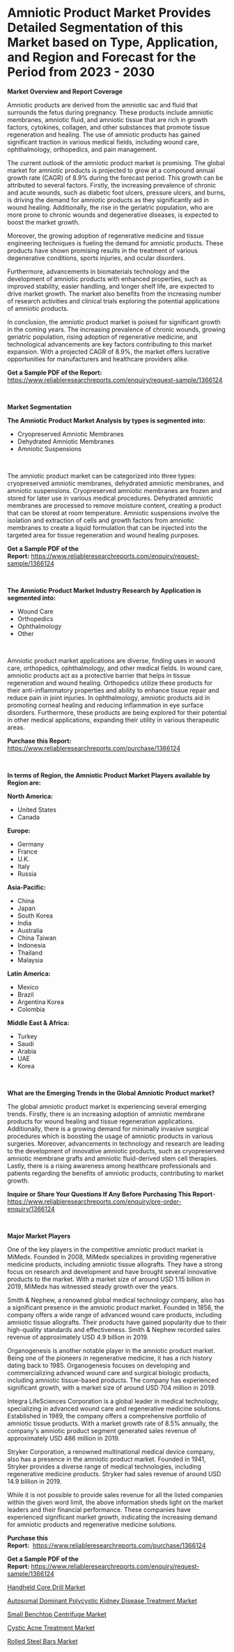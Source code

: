 <p><h1>Amniotic Product Market Provides Detailed Segmentation of this Market based on Type, Application, and Region and Forecast for the Period from 2023 - 2030</h1></p><p><strong>Market Overview and Report Coverage</strong></p>
<p><p>Amniotic products are derived from the amniotic sac and fluid that surrounds the fetus during pregnancy. These products include amniotic membranes, amniotic fluid, and amniotic tissue that are rich in growth factors, cytokines, collagen, and other substances that promote tissue regeneration and healing. The use of amniotic products has gained significant traction in various medical fields, including wound care, ophthalmology, orthopedics, and pain management.</p><p>The current outlook of the amniotic product market is promising. The global market for amniotic products is projected to grow at a compound annual growth rate (CAGR) of 8.9% during the forecast period. This growth can be attributed to several factors. Firstly, the increasing prevalence of chronic and acute wounds, such as diabetic foot ulcers, pressure ulcers, and burns, is driving the demand for amniotic products as they significantly aid in wound healing. Additionally, the rise in the geriatric population, who are more prone to chronic wounds and degenerative diseases, is expected to boost the market growth.</p><p>Moreover, the growing adoption of regenerative medicine and tissue engineering techniques is fueling the demand for amniotic products. These products have shown promising results in the treatment of various degenerative conditions, sports injuries, and ocular disorders.</p><p>Furthermore, advancements in biomaterials technology and the development of amniotic products with enhanced properties, such as improved stability, easier handling, and longer shelf life, are expected to drive market growth. The market also benefits from the increasing number of research activities and clinical trials exploring the potential applications of amniotic products.</p><p>In conclusion, the amniotic product market is poised for significant growth in the coming years. The increasing prevalence of chronic wounds, growing geriatric population, rising adoption of regenerative medicine, and technological advancements are key factors contributing to this market expansion. With a projected CAGR of 8.9%, the market offers lucrative opportunities for manufacturers and healthcare providers alike.</p></p>
<p><strong>Get a Sample PDF of the Report:</strong> <a href="https://www.reliableresearchreports.com/enquiry/request-sample/1366124">https://www.reliableresearchreports.com/enquiry/request-sample/1366124</a></p>
<p>&nbsp;</p>
<p><strong>Market Segmentation</strong></p>
<p><strong>The Amniotic Product Market Analysis by types is segmented into:</strong></p>
<p><ul><li>Cryopreserved Amniotic Membranes</li><li>Dehydrated Amniotic Membranes</li><li>Amniotic Suspensions</li></ul></p>
<p>&nbsp;</p>
<p><p>The amniotic product market can be categorized into three types: cryopreserved amniotic membranes, dehydrated amniotic membranes, and amniotic suspensions. Cryopreserved amniotic membranes are frozen and stored for later use in various medical procedures. Dehydrated amniotic membranes are processed to remove moisture content, creating a product that can be stored at room temperature. Amniotic suspensions involve the isolation and extraction of cells and growth factors from amniotic membranes to create a liquid formulation that can be injected into the targeted area for tissue regeneration and wound healing purposes.</p></p>
<p><strong>Get a Sample PDF of the Report:</strong>&nbsp;<a href="https://www.reliableresearchreports.com/enquiry/request-sample/1366124">https://www.reliableresearchreports.com/enquiry/request-sample/1366124</a></p>
<p>&nbsp;</p>
<p><strong>The Amniotic Product Market Industry Research by Application is segmented into:</strong></p>
<p><ul><li>Wound Care</li><li>Orthopedics</li><li>Ophthalmology</li><li>Other</li></ul></p>
<p>&nbsp;</p>
<p><p>Amniotic product market applications are diverse, finding uses in wound care, orthopedics, ophthalmology, and other medical fields. In wound care, amniotic products act as a protective barrier that helps in tissue regeneration and wound healing. Orthopedics utilize these products for their anti-inflammatory properties and ability to enhance tissue repair and reduce pain in joint injuries. In ophthalmology, amniotic products aid in promoting corneal healing and reducing inflammation in eye surface disorders. Furthermore, these products are being explored for their potential in other medical applications, expanding their utility in various therapeutic areas.</p></p>
<p><strong>Purchase this Report:</strong>&nbsp; <a href="https://www.reliableresearchreports.com/purchase/1366124">https://www.reliableresearchreports.com/purchase/1366124</a></p>
<p>&nbsp;</p>
<p><strong>In terms of Region, the Amniotic Product Market Players available by Region are:</strong></p>
<p>
    <p> <strong> North America: </strong>
        <ul>
            <li>United States</li>
            <li>Canada</li>
        </ul>
        </p> 
    <p> <strong> Europe: </strong>
        <ul>
            <li>Germany</li>
            <li>France</li>
            <li>U.K.</li>
            <li>Italy</li>
            <li>Russia</li>
        </ul>
        </p> 
    <p> <strong> Asia-Pacific: </strong>
        <ul>
            <li>China</li>
            <li>Japan</li>
            <li>South Korea</li>
            <li>India</li>
            <li>Australia</li>
            <li>China Taiwan</li>
            <li>Indonesia</li>
            <li>Thailand</li>
            <li>Malaysia</li>
        </ul>
        </p> 
    <p> <strong> Latin America: </strong>
        <ul>
            <li>Mexico</li>
            <li>Brazil</li>
            <li>Argentina Korea</li>
            <li>Colombia</li>
        </ul>
        </p> 
    <p> <strong> Middle East & Africa: </strong>
        <ul>
            <li>Turkey</li>
            <li>Saudi</li>
            <li>Arabia</li>
            <li>UAE</li>
            <li>Korea</li>
        </ul>
    </p>
    </p>
<p>&nbsp;</p>
<p><strong>What are the Emerging Trends in the Global Amniotic Product market?</strong></p>
<p><p>The global amniotic product market is experiencing several emerging trends. Firstly, there is an increasing adoption of amniotic membrane products for wound healing and tissue regeneration applications. Additionally, there is a growing demand for minimally invasive surgical procedures which is boosting the usage of amniotic products in various surgeries. Moreover, advancements in technology and research are leading to the development of innovative amniotic products, such as cryopreserved amniotic membrane grafts and amniotic fluid-derived stem cell therapies. Lastly, there is a rising awareness among healthcare professionals and patients regarding the benefits of amniotic products, contributing to market growth.</p></p>
<p><strong>Inquire or Share Your Questions If Any Before Purchasing This Report</strong>- <a href="https://www.reliableresearchreports.com/enquiry/pre-order-enquiry/1366124">https://www.reliableresearchreports.com/enquiry/pre-order-enquiry/1366124</a></p>
<p>&nbsp;</p>
<p><strong>Major Market Players</strong></p>
<p><p>One of the key players in the competitive amniotic product market is MiMedx. Founded in 2008, MiMedx specializes in providing regenerative medicine products, including amniotic tissue allografts. They have a strong focus on research and development and have brought several innovative products to the market. With a market size of around USD 1.15 billion in 2019, MiMedx has witnessed steady growth over the years.</p><p>Smith & Nephew, a renowned global medical technology company, also has a significant presence in the amniotic product market. Founded in 1856, the company offers a wide range of advanced wound care products, including amniotic tissue allografts. Their products have gained popularity due to their high-quality standards and effectiveness. Smith & Nephew recorded sales revenue of approximately USD 4.9 billion in 2019.</p><p>Organogenesis is another notable player in the amniotic product market. Being one of the pioneers in regenerative medicine, it has a rich history dating back to 1985. Organogenesis focuses on developing and commercializing advanced wound care and surgical biologic products, including amniotic tissue-based products. The company has experienced significant growth, with a market size of around USD 704 million in 2019.</p><p>Integra LifeSciences Corporation is a global leader in medical technology, specializing in advanced wound care and regenerative medicine solutions. Established in 1989, the company offers a comprehensive portfolio of amniotic tissue products. With a market growth rate of 8.5% annually, the company's amniotic product segment generated sales revenue of approximately USD 486 million in 2019.</p><p>Stryker Corporation, a renowned multinational medical device company, also has a presence in the amniotic product market. Founded in 1941, Stryker provides a diverse range of medical technologies, including regenerative medicine products. Stryker had sales revenue of around USD 14.9 billion in 2019.</p><p>While it is not possible to provide sales revenue for all the listed companies within the given word limit, the above information sheds light on the market leaders and their financial performance. These companies have experienced significant market growth, indicating the increasing demand for amniotic products and regenerative medicine solutions.</p></p>
<p><strong>Purchase this Report:</strong>&nbsp;&nbsp;<a href="https://www.reliableresearchreports.com/purchase/1366124">https://www.reliableresearchreports.com/purchase/1366124</a></p>
<p></p>
<p><strong>Get a Sample PDF of the Report:</strong>&nbsp;<a href="https://www.reliableresearchreports.com/enquiry/request-sample/1366124">https://www.reliableresearchreports.com/enquiry/request-sample/1366124</a></p>
<p><p><a href="https://www.linkedin.com/pulse/handheld-core-drill-market-insights-players-forecast-till-ybtce/">Handheld Core Drill Market</a></p><p><a href="https://medium.com/@elzaziemann1943/autosomal-dominant-polycystic-kidney-disease-treatment-market-size-cagr-trends-2024-2030-aae300226e2d">Autosomal Dominant Polycystic Kidney Disease Treatment Market</a></p><p><a href="https://www.linkedin.com/pulse/small-benchtop-centrifuge-market-challenges-opportunities-rulpe/">Small Benchtop Centrifuge Market</a></p><p><a href="https://medium.com/@vallieemard78/cystic-acne-treatment-market-size-cagr-trends-2024-2030-ba0cf4acd570">Cystic Acne Treatment Market</a></p><p><a href="https://github.com/CliffMedina6/Market-Research-Report-List-1/blob/main/rolled-steel-bars-market.md">Rolled Steel Bars Market</a></p></p>